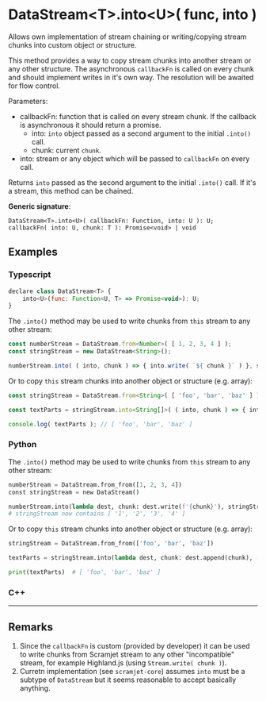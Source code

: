 # DataStream\<T>.into\<U>( func, into )

Allows own implementation of stream chaining or writing/copying stream chunks into custom object or structure.

This method provides a way to copy stream chunks into another stream or any other structure. The asynchronous `callbackFn` is called on every chunk and should implement writes in it's own way. The resolution will be awaited for flow control.

Parameters:

- callbackFn: function that is called on every stream chunk. If the callback is asynchronous it should return a promise.
    - into: `into` object passed as a second argument to the initial `.into()` call.
    - chunk: current `chunk`.
- into: stream or any object which will be passed to `callbackFn` on every call.

Returns `into` passed as the second argument to the initial `.into()` call. If it's a stream, this method can be chained.

**Generic signature**:

```
DataStream<T>.into<U>( callbackFn: Function, into: U ): U;
callbackFn( into: U, chunk: T ): Promise<void> | void
```

## Examples

### Typescript

```js
declare class DataStream<T> {
    into<U>(func: Function<U, T> => Promise<void>): U;
}
```

The `.into()` method may be used to write chunks from `this` stream to any other stream:

```js
const numberStream = DataStream.from<Number>( [ 1, 2, 3, 4 ] );
const stringStream = new DataStream<String>();

numberStream.into( ( into, chunk ) => { into.write( `${ chunk }` ) }, stringStream ); // stringStream now contains [ '1', '2', '3', '4' ]
```

Or to copy `this` stream chunks into another object or structure (e.g. array):

```js
const stringStream = DataStream.from<String>( [ 'foo', 'bar', 'baz' ] );

const textParts = stringStream.into<String[]>( ( into, chunk ) => { into.push( chunk ) }, [] );

console.log( textParts ); // [ 'foo', 'bar', 'baz' ]
```

### Python

The `.into()` method may be used to write chunks from `this` stream to any other stream:

```python
numberStream = DataStream.from_from([1, 2, 3, 4])
const stringStream = new DataStream()

numberStream.into(lambda dest, chunk: dest.write(f'{chunk}'), stringStream)
# stringStream now contains [ '1', '2', '3', '4' ]
```

Or to copy `this` stream chunks into another object or structure (e.g. array):

```python
stringStream = DataStream.from_from(['foo', 'bar', 'baz'])

textParts = stringStream.into(lambda dest, chunk: dest.append(chunk), [])

print(textParts)  # [ 'foo', 'bar', 'baz' ]
```

### C++

---

## Remarks

1. Since the `callbackFn` is custom (provided by developer) it can be used to write chunks from Scramjet stream to any other "incompatible" stream, for example Highland.js (using `Stream.write( chunk )`).
2. Curretn implementation (see `scramjet-core`) assumes `into` must be a subtype of `DataStream` but it seems reasonable to accept basically anything.
